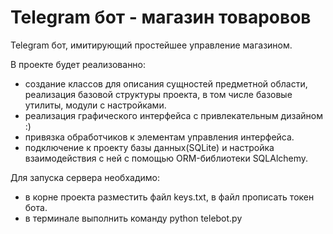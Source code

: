 # Telegram бот - магазин товаровов

Telegram бот, имитирующий простейшее управление магазином.

В проекте будет реализованно:
- cоздание классов для описания сущностей предметной области, реализация базовой структуры проекта, в том 
числе базовые утилиты, модули с настройками.
- реализация графического интерфейса с привлекательным дизайном :)
- привязка обработчиков к элементам управления интерфейса.
- подключение к проекту базы данных(SQLite) и настройка взаимодействия с ней с помощью ORM-библиотеки SQLAlchemy. 

Для запуска сервера необхадимо:
- в корне проекта разместить файл keys.txt, в файл прописать токен бота.
- в терминале выполнить команду python telebot.py
